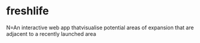 # freshlife
 N=An interactive web app thatvisualise potential areas of expansion that are adjacent to a recently launched area
